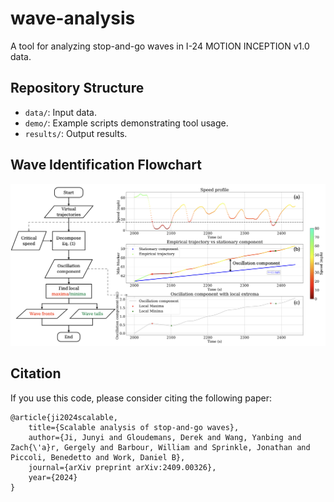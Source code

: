 # wave-analysis
A tool for analyzing stop-and-go waves in I-24 MOTION INCEPTION v1.0 data.

## Repository Structure

- `data/`: Input data.
- `demo/`: Example scripts demonstrating tool usage.
- `results/`: Output results.

## Wave Identification Flowchart

![Flow chart](flowchart.png)

## Citation

If you use this code, please consider citing the following paper:

```
@article{ji2024scalable,  
    title={Scalable analysis of stop-and-go waves},  
    author={Ji, Junyi and Gloudemans, Derek and Wang, Yanbing and Zach{\'a}r, Gergely and Barbour, William and Sprinkle, Jonathan and Piccoli, Benedetto and Work, Daniel B},  
    journal={arXiv preprint arXiv:2409.00326},  
    year={2024}  
}
```